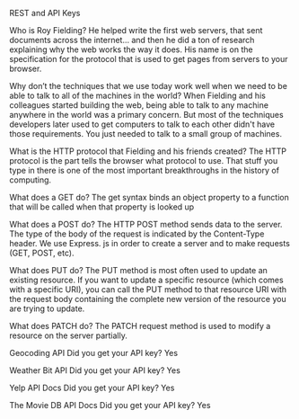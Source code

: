 REST and API Keys


Who is Roy Fielding? He helped write the first web servers, that sent documents across the internet… and then he did a ton of research explaining why the web works the way it does. His name is on the specification for the protocol that is used to get pages from servers to your browser.

Why don’t the techniques that we use today work well when we need to be able to talk to all of the machines in the world? When Fielding and his colleagues started building the web, being able to talk to any machine anywhere in the world was a primary concern. But most of the techniques developers later used to get computers to talk to each other didn't have those requirements. You just needed to talk to a small group of machines.

What is the HTTP protocol that Fielding and his friends created? The HTTP protocol is the part tells the browser what protocol to use. That stuff you type in there is one of the most important breakthroughs in the history of computing.

What does a GET do? The get syntax binds an object property to a function that will be called when that property is looked up

What does a POST do? The HTTP POST method sends data to the server. The type of the body of the request is indicated by the Content-Type header. We use Express. js in order to create a server and to make requests (GET, POST, etc).

What does PUT do? The PUT method is most often used to update an existing resource. If you want to update a specific resource (which comes with a specific URI), you can call the PUT method to that resource URI with the request body containing the complete new version of the resource you are trying to update.

What does PATCH do? The PATCH request method is used to modify a resource on the server partially.

Geocoding API
Did you get your API key? Yes

Weather Bit API
Did you get your API key? Yes

Yelp API Docs
Did you get your API key? Yes

The Movie DB API Docs
Did you get your API key? Yes